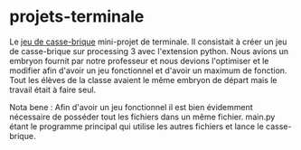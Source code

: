 # projets-terminale
Le [jeu de casse-brique](projets-terminale/casse-brique/main.py) mini-projet de terminale. Il consistait à créer un jeu de casse-brique sur processing 3 avec l'extension python. Nous avions un embryon fournit par notre professeur et nous devions l'optimiser et le modifier afin d'avoir un jeu fonctionnel et d'avoir un maximum de fonction. Tout les élèves de la classe avaient le même embryon de départ mais le travail était à faire seul. 

Nota bene : Afin d'avoir un jeu fonctionnel il est bien évidemment nécessaire de posséder tout les fichiers dans un même fichier. main.py étant le programme principal qui utilise les autres fichiers et lance le casse-brique.
